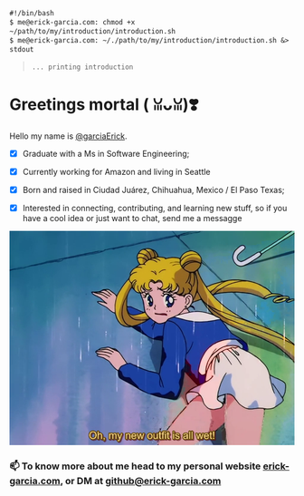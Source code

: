 ```console
#!/bin/bash
$ me@erick-garcia.com: chmod +x ~/path/to/my/introduction/introduction.sh
$ me@erick-garcia.com: ~/./path/to/my/introduction/introduction.sh &> stdout
```

> `... printing introduction`

# Greetings mortal  ( ꈍᴗꈍ)❣️

Hello my name is [@garciaErick](https://github.com/garciaErick).

* [x] Graduate with a Ms in Software Engineering;
* [x] Currently working for Amazon and living in Seattle
* [x] Born and raised in Ciudad Juárez, Chihuahua, Mexico / El Paso Texas;
* [x] Interested in connecting, contributing, and learning new stuff, so if you have a cool idea or just want to chat, send me a messagge


![Alt txt](sailor_wet.png "Oh, my new outfit is all wet!")

### 📫 To know more about me head to my personal website [erick-garcia.com](https://erick-garcia.com/), or DM at [github@erick-garcia.com](mailto:github@erick-garcia.com)
